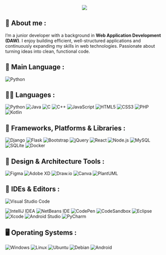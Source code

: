 <p align="center">
  <a href="https://github.com/JhonICC/JhonIcc"><img src="https://readme-typing-svg.herokuapp.com?color=%2336BCF7&center=true&vCenter=true&lines=Hi+%2C+welcome+to+my+Github+page;I+am+JhonICC;"></a>
</p>

## 👋 About me :

I’m a junior developer with a background in **Web Application Development (DAW)**. I enjoy building efficient, well-structured applications and continuously expanding my skills in web technologies. Passionate about turning ideas into clean, functional code.

## 🚀 Main Language :

![Python](https://img.shields.io/badge/-Python-3776AB?style=for-the-badge&logo=python&logoColor=white)


## 🧑‍💻 Languages :

![Python](https://img.shields.io/badge/-Python-3776AB?style=flat&logo=python&logoColor=white)
![Java](https://img.shields.io/badge/-Java-007396?style=flat&logo=java&logoColor=white)
![C](https://img.shields.io/badge/-C-A8B9CC?style=flat&logo=c&logoColor=black)
![C++](https://img.shields.io/badge/-C++-00599C?style=flat&logo=c%2b%2b&logoColor=white)
![JavaScript](https://img.shields.io/badge/-JavaScript-F7DF1E?style=flat&logo=javascript&logoColor=black)
![HTML5](https://img.shields.io/badge/-HTML5-E34F26?style=flat&logo=html5&logoColor=white)
![CSS3](https://img.shields.io/badge/-CSS3-1572B6?style=flat&logo=css3&logoColor=white)
![PHP](https://img.shields.io/badge/-PHP-777BB4?style=flat&logo=php&logoColor=white)
![Kotlin](https://img.shields.io/badge/-Kotlin-0095D5?style=flat&logo=kotlin&logoColor=white)

## 🚧 Frameworks, Platforms & Libraries :

![Django](https://img.shields.io/badge/-Django-092E20?style=flat&logo=django&logoColor=white)
![Flask](https://img.shields.io/badge/-Flask-000000?style=flat&logo=flask&logoColor=white)
![Bootstrap](https://img.shields.io/badge/-Bootstrap-7952B3?style=flat&logo=bootstrap&logoColor=white)
![jQuery](https://img.shields.io/badge/-jQuery-0769AD?style=flat&logo=jquery&logoColor=white)
![React](https://img.shields.io/badge/-React-61DAFB?style=flat&logo=react&logoColor=black)
![Node.js](https://img.shields.io/badge/-Node.js-339933?style=flat&logo=nodedotjs&logoColor=white)
![MySQL](https://img.shields.io/badge/-MySQL-4479A1?style=flat&logo=mysql&logoColor=white)
![SQLite](https://img.shields.io/badge/-SQLite-003B57?style=flat&logo=sqlite&logoColor=white)
![Docker](https://img.shields.io/badge/-Docker-2496ED?style=flat&logo=docker&logoColor=white)

## 🎨 Design & Architecture Tools :

![Figma](https://img.shields.io/badge/-Figma-F24E1E?style=flat&logo=figma&logoColor=white)
![Adobe XD](https://img.shields.io/badge/-Adobe%20XD-FF61F6?style=flat&logo=adobexd&logoColor=white)
![Draw.io](https://img.shields.io/badge/-Draw.io-F08705?style=flat&logo=diagramsdotnet&logoColor=white)
![Canva](https://img.shields.io/badge/-Canva-00C4CC?style=flat&logo=canva&logoColor=white)
![PlantUML](https://img.shields.io/badge/-PlantUML-0E1E25?style=flat&logo=plantuml&logoColor=white)

## 🧠 IDEs & Editors :

![Visual Studio Code](https://img.shields.io/badge/-Visual%20Studio%20Code-007ACC?style=for-the-badge&logo=visual-studio-code&logoColor=white)

![IntelliJ IDEA](https://img.shields.io/badge/-IntelliJ%20IDEA-000000?style=flat&logo=intellij-idea&logoColor=white)
![NetBeans IDE](https://img.shields.io/badge/-NetBeans-1B6AC6?style=flat&logo=apachenetbeanside&logoColor=white)
![CodePen](https://img.shields.io/badge/-CodePen-000000?style=flat&logo=codepen&logoColor=white)
![CodeSandbox](https://img.shields.io/badge/-CodeSandbox-151515?style=flat&logo=codesandbox&logoColor=white)
![Eclipse](https://img.shields.io/badge/-Eclipse-2C2255?style=flat&logo=eclipse&logoColor=white)
![Xcode](https://img.shields.io/badge/-Xcode-1575F9?style=flat&logo=xcode&logoColor=white)
![Android Studio](https://img.shields.io/badge/-Android%20Studio-3DDC84?style=flat&logo=android-studio&logoColor=white)
![PyCharm](https://img.shields.io/badge/-PyCharm-000000?style=flat&logo=pycharm&logoColor=white)

## 🖥️ Operating Systems :

![Windows](https://img.shields.io/badge/-Windows-0078D6?style=flat&logo=windows&logoColor=white)
![Linux](https://img.shields.io/badge/-Linux-FCC624?style=flat&logo=linux&logoColor=black)
![Ubuntu](https://img.shields.io/badge/-Ubuntu-E95420?style=flat&logo=ubuntu&logoColor=white)
![Debian](https://img.shields.io/badge/-Debian-A81D33?style=flat&logo=debian&logoColor=white)
![Android](https://img.shields.io/badge/-Android-3DDC84?style=flat&logo=android&logoColor=white)
